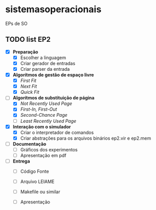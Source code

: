 # sistemasoperacionais
EPs de SO

## TODO list EP2

- [x] **Preparação**
    - [x] Escolher a linguagem
    - [x] Criar gerador de entradas
    - [x] Criar parser da entrada
- [x] **Algorítmos de gestão de espaço livre**
    - [x] *First Fit*
    - [x] *Next Fit*
    - [x] *Quick Fit*
- [ ] **Algorítmos de substituição de página**
    - [x] *Not Recently Used Page*
    - [x] *First-In, First-Out*
    - [x] *Second-Chance Page*
    - [ ] *Least Recently Used Page*
- [x] **Interação com o simulador**
    - [x] Criar o interpretador de comandos
    - [x] Criar abstrações para os arquivos binários ep2.vir e ep2.mem
- [ ] **Documentação**
    - [ ] Gráficos dos experimentos
    - [ ] Apresentação em pdf
- [ ] **Entrega**
    - [ ] Código Fonte
    - [ ] Arquivo LEIAME
    - [ ] Makefile ou similar
    - [ ] Apresentação


